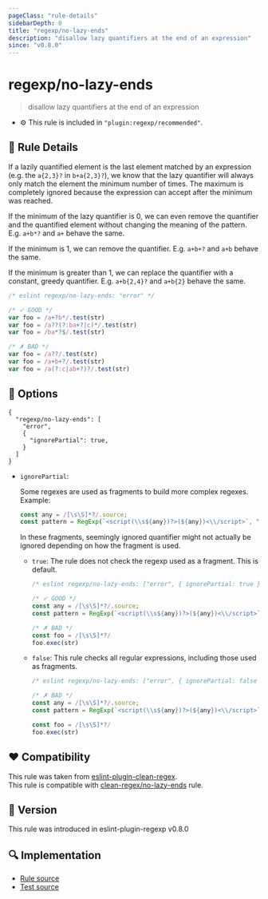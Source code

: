 ```yaml
---
pageClass: "rule-details"
sidebarDepth: 0
title: "regexp/no-lazy-ends"
description: "disallow lazy quantifiers at the end of an expression"
since: "v0.8.0"
---
```

# regexp/no-lazy-ends

> disallow lazy quantifiers at the end of an expression

- :gear: This rule is included in `"plugin:regexp/recommended"`.

## :book: Rule Details

If a lazily quantified element is the last element matched by an expression
(e.g. the `a{2,3}?` in `b+a{2,3}?`), we know that the lazy quantifier will
always only match the element the minimum number of times. The maximum is
completely ignored because the expression can accept after the minimum was
reached.

If the minimum of the lazy quantifier is 0, we can even remove the quantifier
and the quantified element without changing the meaning of the pattern. E.g.
`a+b*?` and `a+` behave the same.

If the minimum is 1, we can remove the quantifier. E.g. `a+b+?` and `a+b` behave
the same.

If the minimum is greater than 1, we can replace the quantifier with a constant,
greedy quantifier. E.g. `a+b{2,4}?` and `a+b{2}` behave the same.

<eslint-code-block>

```js
/* eslint regexp/no-lazy-ends: "error" */

/* ✓ GOOD */
var foo = /a+?b*/.test(str)
var foo = /a??(?:ba+?|c)*/.test(str)
var foo = /ba*?$/.test(str)

/* ✗ BAD */
var foo = /a??/.test(str)
var foo = /a+b+?/.test(str)
var foo = /a(?:c|ab+?)?/.test(str)
```

</eslint-code-block>

## :wrench: Options

```json5
{
  "regexp/no-lazy-ends": [
    "error",
    {
      "ignorePartial": true,
    }
  ]
}
```

- `ignorePartial`:

  Some regexes are used as fragments to build more complex regexes. Example:

  ```js
  const any = /[\s\S]*?/.source;
  const pattern = RegExp(`<script(\\s${any})?>(${any})<\\/script>`, "g");
  ```

  In these fragments, seemingly ignored quantifier might not actually be ignored depending on how the fragment is used.

  - `true`:
    The rule does not check the regexp used as a fragment. This is default.

    <eslint-code-block>

    ```js
    /* eslint regexp/no-lazy-ends: ["error", { ignorePartial: true }] */

    /* ✓ GOOD */
    const any = /[\s\S]*?/.source;
    const pattern = RegExp(`<script(\\s${any})?>(${any})<\\/script>`, "g");

    /* ✗ BAD */
    const foo = /[\s\S]*?/
    foo.exec(str)
    ```

    </eslint-code-block>

  - `false`:
    This rule checks all regular expressions, including those used as fragments.

    <eslint-code-block>

    ```js
    /* eslint regexp/no-lazy-ends: ["error", { ignorePartial: false }] */

    /* ✗ BAD */
    const any = /[\s\S]*?/.source;
    const pattern = RegExp(`<script(\\s${any})?>(${any})<\\/script>`, "g");

    const foo = /[\s\S]*?/
    foo.exec(str)
    ```

    </eslint-code-block>

## :heart: Compatibility

This rule was taken from [eslint-plugin-clean-regex].  
This rule is compatible with [clean-regex/no-lazy-ends] rule.

[eslint-plugin-clean-regex]: https://github.com/RunDevelopment/eslint-plugin-clean-regex
[clean-regex/no-lazy-ends]: https://github.com/RunDevelopment/eslint-plugin-clean-regex/blob/master/docs/rules/no-lazy-ends.md

## :rocket: Version

This rule was introduced in eslint-plugin-regexp v0.8.0

## :mag: Implementation

- [Rule source](https://github.com/ota-meshi/eslint-plugin-regexp/blob/master/lib/rules/no-lazy-ends.ts)
- [Test source](https://github.com/ota-meshi/eslint-plugin-regexp/blob/master/tests/lib/rules/no-lazy-ends.ts)
